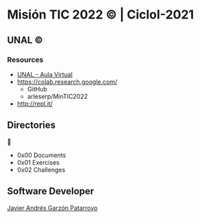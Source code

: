 # Misión TIC 2022 :copyright: | CicloI-2021
## UNAL :copyright:
### Resources
* [UNAL - Aula Virtual](https://fdgj.maillist-manage.com/click.zc?od=3ze9e0ae8f03a4fe5f2381b101f183f2bd4a2ef7f1eed91d34ef2a0c9460f082a7&repDgs=1974c3234bf39299&linkDgs=1974c3234bf24d29&mrd=1974c3234bf38e05&m=1)
* https://colab.research.google.com/
  - GitHub
  - arleserp/MinTIC2022
* http://repl.it/

## Directories
:open_file_folder:
* 0x00 Documents
* 0x01 Exercises
* 0x02 Challenges

## Software Developer
[Javier Andrés Garzón Patarroyo](https://www.javierandresgp.com)

